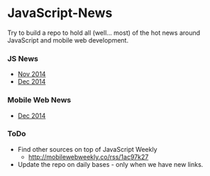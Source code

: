 JavaScript-News
===============
Try to build a repo to hold all (well... most) of the hot news around JavaScript and mobile web development.

### JS News
  * [Nov 2014](https://github.com/greenido/JavaScript-News/blob/master/2014-11.md)
  * [Dec 2014](https://github.com/greenido/JavaScript-News/blob/master/JS_2014-12.md)
  
### Mobile Web News
  * [Dec 2014](https://github.com/greenido/JavaScript-News/blob/master/mobileweb_2014-12.md)

### ToDo
  * Find other sources on top of JavaScript Weekly
    * http://mobilewebweekly.co/rss/1ac97k27
  * Update the repo on daily bases - only when we have new links.
